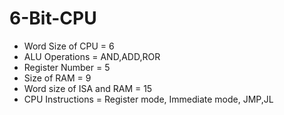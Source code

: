 # 6-Bit-CPU
<ul>
  <li>Word Size of CPU = 6</li>
  <li>ALU Operations = AND,ADD,ROR</li>
  <li>Register Number = 5</li>
  <li>Size of RAM = 9</li>
  <li>Word size of ISA and RAM = 15</li>
  <li>CPU Instructions = Register mode, Immediate mode, JMP,JL</li>
</ul>
